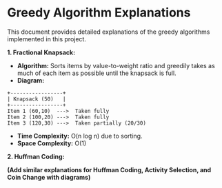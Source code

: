 # Greedy Algorithm Explanations

This document provides detailed explanations of the greedy algorithms implemented in this project.

**1. Fractional Knapsack:**

* **Algorithm:**  Sorts items by value-to-weight ratio and greedily takes as much of each item as possible until the knapsack is full.
* **Diagram:**
```
+-----------------+
| Knapsack (50)   |
+-----------------+
Item 1 (60,10)  --->  Taken fully
Item 2 (100,20) --->  Taken fully
Item 3 (120,30) --->  Taken partially (20/30)
```
* **Time Complexity:** O(n log n) due to sorting.
* **Space Complexity:** O(1)


**2. Huffman Coding:**

**(Add similar explanations for Huffman Coding, Activity Selection, and Coin Change with diagrams)**